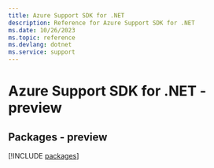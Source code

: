 ```yaml
---
title: Azure Support SDK for .NET
description: Reference for Azure Support SDK for .NET
ms.date: 10/26/2023
ms.topic: reference
ms.devlang: dotnet
ms.service: support
---
```

# Azure Support SDK for .NET - preview
## Packages - preview
[!INCLUDE [packages](support-index.md)]